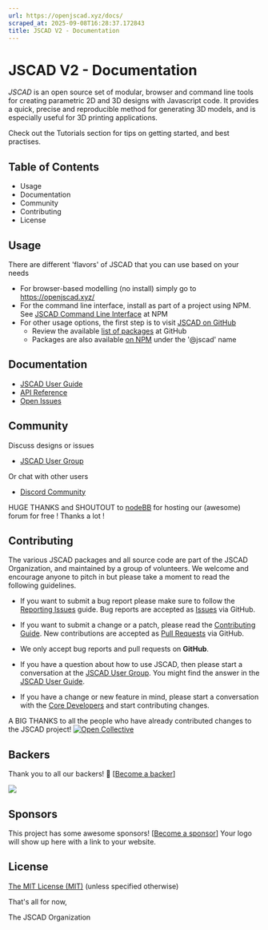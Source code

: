 ```yaml
---
url: https://openjscad.xyz/docs/
scraped_at: 2025-09-08T16:28:37.172843
title: JSCAD V2 - Documentation
---
```


# JSCAD V2 - Documentation

_JSCAD_ is an open source set of modular, browser and command line tools for
creating parametric 2D and 3D designs with Javascript code. It provides a
quick, precise and reproducible method for generating 3D models, and is
especially useful for 3D printing applications.

Check out the Tutorials section for tips on getting started, and best
practises.

## Table of Contents

  * Usage
  * Documentation
  * Community
  * Contributing
  * License

## Usage

There are different 'flavors' of JSCAD that you can use based on your needs

  * For browser-based modelling (no install) simply go to <https://openjscad.xyz/>
  * For the command line interface, install as part of a project using NPM. See [JSCAD Command Line Interface](https://www.npmjs.com/package/@jscad/cli) at NPM
  * For other usage options, the first step is to visit [JSCAD on GitHub](https://github.com/jscad/OpenJSCAD.org/)
    * Review the available [list of packages](https://github.com/jscad/OpenJSCAD.org/tree/master/packages) at GitHub
    * Packages are also available [on NPM](https://www.npmjs.com/search?q=%40jscad) under the '@jscad' name

## Documentation

  * [JSCAD User Guide](https://openjscad.xyz/guide.html)
  * [API Reference](https://openjscad.xyz/docs/)
  * [Open Issues](https://openjscad.xyz/issues.html)

## Community

Discuss designs or issues

  * [JSCAD User Group](https://openjscad.xyz/forum.html)

Or chat with other users

  * [Discord Community](https://openjscad.xyz/discord.html)

HUGE THANKS and SHOUTOUT to [nodeBB](https://nodebb.org/) for hosting our
(awesome) forum for free ! Thanks a lot !

## Contributing

The various JSCAD packages and all source code are part of the JSCAD
Organization, and maintained by a group of volunteers. We welcome and
encourage anyone to pitch in but please take a moment to read the following
guidelines.

  * If you want to submit a bug report please make sure to follow the [Reporting Issues](https://github.com/jscad/OpenJSCAD.org/wiki/Reporting-Issues) guide. Bug reports are accepted as [Issues](https://github.com/jscad/OpenJSCAD.org/issues/) via GitHub.

  * If you want to submit a change or a patch, please read the [Contributing Guide](https://github.com/jscad/OpenJSCAD.org/blob/master/CONTRIBUTING.md). New contributions are accepted as [Pull Requests](https://github.com/jscad/OpenJSCAD.org/pulls/) via GitHub.

  * We only accept bug reports and pull requests on **GitHub**.

  * If you have a question about how to use JSCAD, then please start a conversation at the [JSCAD User Group](https://openjscad.xyz/forum.html). You might find the answer in the [JSCAD User Guide](https://openjscad.xyz/guide.html).

  * If you have a change or new feature in mind, please start a conversation with the [Core Developers](https://openjscad.xyz/forum.html) and start contributing changes.

A BIG THANKS to all the people who have already contributed changes to the
JSCAD project! [![Open
Collective](https://opencollective.com/openjscad/contributors.svg?width=890)](https://github.com/jscad/OpenJSCAD.org/graphs/contributors)

## Backers

Thank you to all our backers! 🙏 [[Become a
backer](https://opencollective.com/openjscad#backer)]

[![](https://opencollective.com/openjscad/backers.svg?width=890)](https://opencollective.com/openjscad#backers)

## Sponsors

This project has some awesome sponsors! [[Become a
sponsor](https://opencollective.com/openjscad#sponsor)] Your logo will show up
here with a link to your website.

[](https://opencollective.com/openjscad#backers)

## License

[The MIT License
(MIT)](https://github.com/jscad/OpenJSCAD.org/blob/master/LICENSE) (unless
specified otherwise)

That's all for now,

The JSCAD Organization

